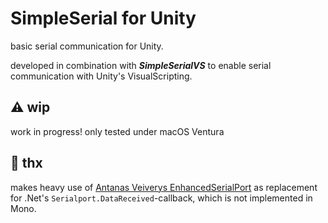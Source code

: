 # SimpleSerial for Unity

basic serial communication for Unity.

developed in combination with ***SimpleSerialVS*** to enable serial communication with Unity's VisualScripting.

## ⚠️ wip
work in progress!
only tested under macOS Ventura
 
## 🙏 thx
makes heavy use of [Antanas Veiverys EnhancedSerialPort](https://antanas.veiverys.com/mono-serialport-datareceived-event-workaround-using-a-derived-class/) as replacement for .Net's `Serialport.DataReceived`-callback, which is not implemented in Mono.